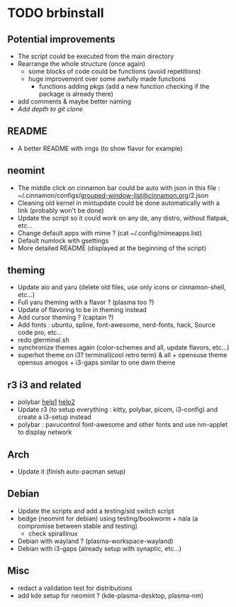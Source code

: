 # TODO brbinstall

## Potential improvements
* The script could be executed from the main directory  
* Rearrange the whole structure (once again)
  * some blocks of code could be functions (avoid repetitions)
  * huge improvement over some awfully made functions
    * functions adding pkgs (add a new function checking if the package is already there)
* add comments & maybe better naming
* *Add depth to git clone*

## README
* A better README with imgs (to show flavor for example)

## neomint
* The middle click on cinnamon bar could be auto with json in this file : ~/.cinnamon/configs/grouped-window-list@cinnamon.org/2.json  
* Cleaning old kernel in mintupdate could be done automatically with a link (probably won't be done)
* Update the script so it could work on any de, any distro, without flatpak, etc...
* Change default apps with mime ? (cat ~/.config/mimeapps.list)
* Default numlock with gsettings
* More detailed README (displayed at the beginning of the script)

## theming
* Update aio and yaru (delete old files, use only icons or cinnamon-shell, etc...)
* Full yaru theming with a flavor ? (plasma too ?)
* Update of flavoring to be in theming instead
* Add cursor theming ? (captain ?)
* Add fonts : ubuntu, spline, font-awesome, nerd-fonts, hack, Source code pro, etc...
* redo gterminal.sh
* synchronize themes again (color-schemes and all, update flavors, etc...)
* superhot theme on i3? terminal(cool retro term) & all + opensuse theme opensus amogos + i3-gaps similar to one dwm theme

## r3 i3 and related
* polybar [help1](https://github.com/polybar/polybar/wiki) [help2](https://www.youtube.com/watch?v=cLB008-FJ5o)
* Update r3 (to setup everything : kitty, polybar, picom, i3-config) and create a i3-setup instead
* polybar : pavucontrol font-awesome and other fonts and use nm-applet to display network

## Arch
* Update it (finish auto-pacman setup)

## Debian
* Update the scripts and add a testing/sid switch script
* bedge (neomint for debian) using testing/bookworm + nala (a compromise between stable and testing)
  * check spirallinux
* Debian with wayland ? (plasma-workspace-wayland)
* Debian with i3-gaps (already setup with synaptic, etc...)

## Misc
* redact a validation test for distributions
* add kde setup for neomint ? (kde-plasma-desktop, plasma-nm)
